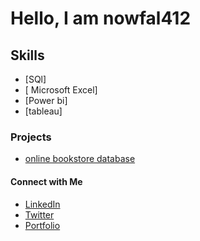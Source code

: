 
  

<!---
nowfal412/nowfal412 is a ✨ special ✨ repository because its `README.md` (this file) appears on your GitHub profile.
You can click the Preview link to take a look at your changes.
--->
# Hello, I am  nowfal412

## Skills
- [SQl]
- [ Microsoft Excel]
- [Power bi]
- [tableau]

### Projects
- [online bookstore database ](https://github.com/nowfal412/sql_project/blob/main/online_bookstore_database%20sql.sql)


#### Connect with Me
- [LinkedIn](link)
- [Twitter](link)
- [Portfolio](link)
